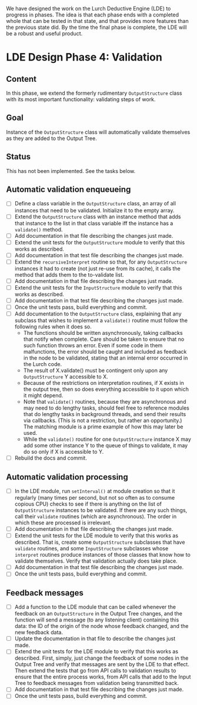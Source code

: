 
We have designed the work on the Lurch Deductive Engine (LDE) to progress in
phases.  The idea is that each phase ends with a completed whole that can be
tested in that state, and that provides more features than the previous
state did.  By the time the final phase is complete, the LDE will be a
robust and useful product.

# LDE Design Phase 4: Validation

## Content

In this phase, we extend the formerly rudimentary `OutputStructure` class
with its most important functionality: validating steps of work.

## Goal

Instance of the `OutputStructure` class will automatically validate
themselves as they are added to the Output Tree.

## Status

This has not been implemented.  See the tasks below.

## Automatic validation enqueueing

 * [ ] Define a class variable in the `OutputStructure` class, an array of
   all instances that need to be validated.  Initialize it to the empty
   array.
 * [ ] Extend the `OutputStructure` class with an instance method that adds
   that instance to the list in that class variable iff the instance has a
   `validate()` method.
 * [ ] Add documentation in that file describing the changes just made.
 * [ ] Extend the unit tests for the `OutputStructure` module to verify
   that this works as described.
 * [ ] Add documentation in that test file describing the changes just made.
 * [ ] Extend the `recursiveInterpret` routine so that, for any
   `OutputStructure` instances it had to create (not just re-use from its
   cache), it calls the method that adds them to the to-validate list.
 * [ ] Add documentation in that file describing the changes just made.
 * [ ] Extend the unit tests for the `InputStructure` module to verify
   that this works as described.
 * [ ] Add documentation in that test file describing the changes just made.
 * [ ] Once the unit tests pass, build everything and commit.
 * [ ] Add documentation to the `OutputStructure` class, explaining that any
   subclass that wishes to implement a `validate()` routine must follow the
   following rules when it does so.
    * The functions should be written asynchronously, taking callbacks that
      notify when complete.  Care should be taken to ensure that no such
      function throws an error.  Even if some code in them malfunctions, the
      error should be caught and included as feedback in the node to be
      validated, stating that an internal error occurred in the Lurch code.
    * The result of X.validate() must be contingent only upon any
      `OutputStructure` Y accessible to X.
    * Because of the restrictions on interpretation routines, if X exists in
      the output tree, then so does everything accessible to it upon which
      it might depend.
    * Note that `validate()` routines, because they are asynchronous and may
      need to do lengthy tasks, should feel free to reference modules that
      do lengthy tasks in background threads, and send their results via
      callbacks.  (This is not a restriction, but rather an opportunity.)
      The matching module is a prime example of how this may later be used.
    * While the `validate()` routine for one `OutputStructure` instance X
      may add some other instance Y to the queue of things to validate,
      it may do so only if X is accessible to Y.
 * [ ] Rebuild the docs and commit.

## Automatic validation processing

 * [ ] In the LDE module, run `setInterval()` at module creation so that it
   regularly (many times per second, but not so often as to consume copious
   CPU) checks to see if there is anything on the list of `OutputStructure`
   instances to be validated.  If there are any such things, call their
   `validate` routines (which are asynchronous).  The order in which these
   are processed is irrelevant.
 * [ ] Add documentation in that file describing the changes just made.
 * [ ] Extend the unit tests for the LDE module to verify that this works
   as described.  That is, create some `OutputStructure` subclasses that
   have `validate` routines, and some `InputStructure` subclasses whose
   `interpret` routines produce instances of those classes that know how to
   validate themselves.  Verify that validation actually does take place.
 * [ ] Add documentation in that test file describing the changes just made.
 * [ ] Once the unit tests pass, build everything and commit.

## Feedback messages

 * [ ] Add a function to the LDE module that can be called whenever the
   feedback on an `OutputStructure` in the Output Tree changes, and the
   function will send a message (to any listening client) containing this
   data: the ID of the origin of the node whose feedback changed, and the
   new feedback data.
 * [ ] Update the documentation in that file to describe the changes just
   made.
 * [ ] Extend the unit tests for the LDE module to verify that this
   works as described.  First, simply, just change the feedback of some
   nodes in the Output Tree and verify that messages are sent by the LDE to
   that effect.  Then extend the tests that go from API calls to validation
   results to ensure that the entire process works, from API calls that add
   to the Input Tree to feedback messages from validation being transmitted
   back.
 * [ ] Add documentation in that test file describing the changes just made.
 * [ ] Once the unit tests pass, build everything and commit.
